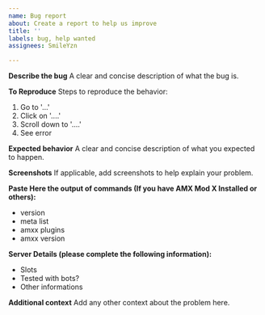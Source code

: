 ```yaml
---
name: Bug report
about: Create a report to help us improve
title: ''
labels: bug, help wanted
assignees: SmileYzn

---
```


**Describe the bug**
A clear and concise description of what the bug is.

**To Reproduce**
Steps to reproduce the behavior:
1. Go to '...'
2. Click on '....'
3. Scroll down to '....'
4. See error

**Expected behavior**
A clear and concise description of what you expected to happen.

**Screenshots**
If applicable, add screenshots to help explain your problem.

**Paste Here the output of commands (If you have AMX Mod X Installed or others):**
 - version
 - meta list
 - amxx plugins
 - amxx version

**Server Details (please complete the following information):**
 - Slots
 - Tested with bots?
 - Other informations

**Additional context**
Add any other context about the problem here.
